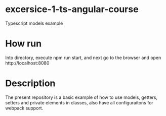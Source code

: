 # excersice-1-ts-angular-course
Typescript models example

# How run
Into directory, execute npm run start, and next go to the browser and open http://localhost:8080

# Description
The present repository is a basic example of how to use models, getters, setters and private elements in classes, also have all configuraitons
for webpack support.

